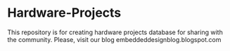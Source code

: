 # Hardware-Projects
This repository is for creating hardware projects database for sharing with the community. Please, visit our blog embeddeddesignblog.blogspot.com

